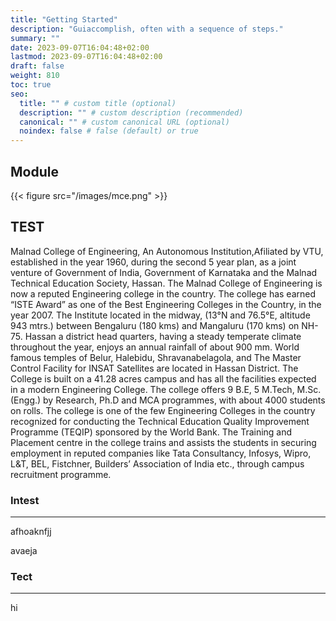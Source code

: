```yaml
---
title: "Getting Started"
description: "Guiaccomplish, often with a sequence of steps."
summary: ""
date: 2023-09-07T16:04:48+02:00
lastmod: 2023-09-07T16:04:48+02:00
draft: false
weight: 810
toc: true
seo:
  title: "" # custom title (optional)
  description: "" # custom description (recommended)
  canonical: "" # custom canonical URL (optional)
  noindex: false # false (default) or true
---
```



## Module

{{< figure
  src="/images/mce.png" >}}

## TEST

Malnad College of Engineering, An Autonomous Institution,Afiliated by VTU, established in the year 1960, during the second 5 year plan, as a joint venture of Government of India, Government of Karnataka and the Malnad Technical Education Society, Hassan. The Malnad College of Engineering is now a reputed Engineering college in the country. The college has earned “ISTE Award” as one of the Best Engineering Colleges in the Country, in the year 2007. The Institute located in the midway, (13°N and 76.5°E, altitude 943 mtrs.) between Bengaluru (180 kms) and Mangaluru (170 kms) on NH-75. Hassan a district head quarters, having a steady temperate climate throughout the year, enjoys an annual rainfall of about 900 mm. World famous temples of Belur, Halebidu, Shravanabelagola, and The Master Control Facility for INSAT Satellites are located in Hassan District. The College is built on a 41.28 acres campus and has all the facilities expected in a modern Engineering College. The college offers 9 B.E, 5 M.Tech, M.Sc.(Engg.) by Research, Ph.D and MCA programmes, with about 4000 students on rolls. The college is one of the few Engineering Colleges in the country recognized for conducting the Technical Education Quality Improvement Programme (TEQIP) sponsored by the World Bank. The Training and Placement centre in the college trains and assists the students in securing employment in reputed companies like Tata Consultancy, Infosys, Wipro, L&T, BEL, Fistchner, Builders’ Association of India etc., through campus recruitment programme.

### Intest

---

afhoaknfjj


avaeja

### Tect

---

hi
